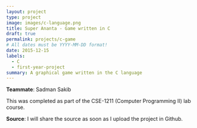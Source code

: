 ```yaml
---
layout: project
type: project
image: images/c-language.png
title: Super Ananta - Game written in C
draft: true
permalink: projects/c-game
# All dates must be YYYY-MM-DD format!
date: 2015-12-15
labels:
  - C
  - first-year-project
summary: A graphical game written in the C language
---
```


<strong>Teammate</strong>: Sadman Sakib

This was completed as part of the CSE-1211 (Computer Programming II) lab course. 

<strong>Source</strong>: I will share the source as soon as I upload the project in Github.
